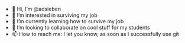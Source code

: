 - 👋 Hi, I’m @adsieben
- 👀 I’m interested in surviving my job
- 🌱 I’m currently learning how to survive my job
- 💞️ I’m looking to collaborate on cool stuff for my students
- 📫 How to reach me: I let you know, as soon as I successfully use git

<!---
adsieben/adsieben is a ✨ very special ✨ repository because its `README.md` (this file) appears on your GitHub profile.
You can click the Preview link to take a look at your changes.
--->
